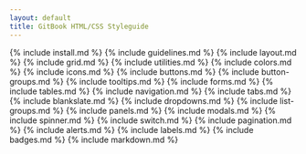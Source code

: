 ```yaml
---
layout: default
title: GitBook HTML/CSS Styleguide
---
```


{% include install.md %}
{% include guidelines.md %}
{% include layout.md %}
{% include grid.md %}
{% include utilities.md %}
{% include colors.md %}
{% include icons.md %}
{% include buttons.md %}
{% include button-groups.md %}
{% include tooltips.md %}
{% include forms.md %}
{% include tables.md %}
{% include navigation.md %}
{% include tabs.md %}
{% include blankslate.md %}
{% include dropdowns.md %}
{% include list-groups.md %}
{% include panels.md %}
{% include modals.md %}
{% include spinner.md %}
{% include switch.md %}
{% include pagination.md %}
{% include alerts.md %}
{% include labels.md %}
{% include badges.md %}
{% include markdown.md %}